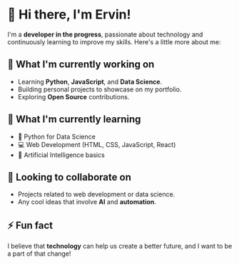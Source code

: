 # 👋 Hi there, I'm Ervin!

I'm a **developer in the progress**, passionate about technology and continuously learning to improve my skills. Here's a little more about me:

## 🔭 What I'm currently working on

- Learning **Python**, **JavaScript**, and **Data Science**.
- Building personal projects to showcase on my portfolio.
- Exploring **Open Source** contributions.

## 🌱 What I'm currently learning

- 🐍 Python for Data Science
- 💻 Web Development (HTML, CSS, JavaScript, React)
- 🤖 Artificial Intelligence basics

## 🤝 Looking to collaborate on

- Projects related to web development or data science.
- Any cool ideas that involve **AI** and **automation**.

## ⚡ Fun fact

I believe that **technology** can help us create a better future, and I want to be a part of that change!
<!--
**ervinj1998/ervinj1998** is a ✨ _special_ ✨ repository because its `README.md` (this file) appears on your GitHub profile.

Here are some ideas to get you started:

- 🔭 I’m currently working on ...
- 🌱 I’m currently learning ...
- 👯 I’m looking to collaborate on ...
- 🤔 I’m looking for help with ...
- 💬 Ask me about ...
- 📫 How to reach me: ...
- 😄 Pronouns: ...
- ⚡ Fun fact: ...
-->
